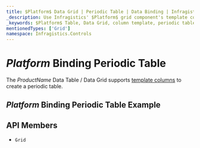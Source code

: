 ```yaml
---
title: $Platform$ Data Grid | Periodic Table | Data Binding | Infragistics
_description: Use Infragistics' $Platform$ grid component's template columns to create a periodic table. View our $ProductName$ table demos!
_keywords: $Platform$ Table, Data Grid, column template, periodic table, $ProductName$, data binding, Infragistics
mentionedTypes: ['Grid']
namespace: Infragistics.Controls
---
```


# $Platform$ Binding Periodic Table

The $ProductName$ Data Table / Data Grid supports [template columns](data-grid-column-types.md#template-column) to create a periodic table.

## $Platform$ Binding Periodic Table Example


<code-view style="height: 600px"
           data-demos-base-url="{environment:dvDemosBaseUrl}"
           iframe-src="{environment:dvDemosBaseUrl}/grids/data-grid-type-periodic-table"
           alt="$Platform$ Binding Periodic Table Example"
           github-src="grids/data-grid/type-periodic-table">
</code-view>

 ## API Members

 - `Grid`